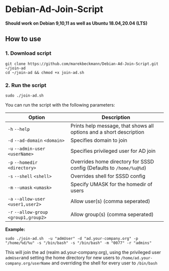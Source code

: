 # Debian-Ad-Join-Script

**Should work on Debian 9,10,11 as well as Ubuntu 18.04,20.04 (LTS)**

## How to use

### 1. Download script

```
git clone https://github.com/marekbeckmann/Debian-Ad-Join-Script.git ~/join-ad
cd ~/join-ad && chmod +x join-ad.sh
```
### 2. Run the script

```
sudo ./join-ad.sh
```

You can run the script with the following parameters: 


| Option | Description |
|--|--|
| `-h` `--help` | Prints help message, that shows all options and a short description |
| `-d` `--ad-domain` `<domain>` | Specifies domain to join |
| `-u` `--admin-user` `<userName>` | Specifies privileged user for AD join |
| `-p` `--homedir` `<directory>` | Overrides home directory for SSSD config (Defaults to `/home/%u@%d`) |
| `-s` `--shell` `<shell>`| Overrides shell for SSSD config |
| `-m` `--umask` `<umask>` | Specify UMASK for the homedir of users |
| `-a` `--allow-user` `<user1,user2>` | Allow user(s) (comma seperated) |
| `-r` `--allow-group` `<group1,group2>` | Allow group(s) (comma seperated) |


**Example:**
```
sudo ./join-ad.sh  -u "admUser" -d "ad.your-company.org" -p "/home/%d/%u" -s "/bin/bash" -s "/bin/bash" -m "0077" -r "admins"
```
This will join the ad (realm ad.your-company.org), using the privileged user `admUser`and setting the home directory for new users to `/home/ad.your-company.org/userName` and overriding the shell for every user to `/bin/bash`
